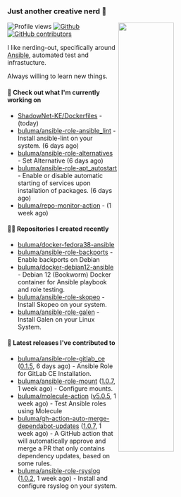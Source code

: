 ### Just another creative nerd 👋


![Profile views](https://gpvc.arturio.dev/buluma) <a href="https://gitstats.me/buluma">
  <img align="right" src="https://github-readme-stats.vercel.app/api?username=buluma&theme=gotham&show_icons=true" width="50%"/>
</a>
[![Github](https://img.shields.io/badge/-buluma-black?style=flat&labelColor=black&logo=github&logoColor=white&include_all_commits=true&count_private=true)](https://gitstats.me/buluma)
[![GitHub contributors](https://img.shields.io/github/contributors/buluma/badges.svg)](https://GitHub.com/buluma/badges/graphs/contributors/)

I like nerding-out, specifically around [Ansible](https://github.com/ansible/ansible), automated test and infrastucture.

Always willing to learn new things.

#### 👷 Check out what I'm currently working on

- [ShadowNet-KE/Dockerfiles](https://github.com/ShadowNet-KE/Dockerfiles) -  (today)
- [buluma/ansible-role-ansible_lint](https://github.com/buluma/ansible-role-ansible_lint) - Install ansible-lint on your system. (6 days ago)
- [buluma/ansible-role-alternatives](https://github.com/buluma/ansible-role-alternatives) - Set Alternative (6 days ago)
- [buluma/ansible-role-apt_autostart](https://github.com/buluma/ansible-role-apt_autostart) - Enable or disable automatic starting of services upon installation of packages. (6 days ago)
- [buluma/repo-monitor-action](https://github.com/buluma/repo-monitor-action) -  (1 week ago)

#### 👨‍💻 Repositories I created recently

- [buluma/docker-fedora38-ansible](https://github.com/buluma/docker-fedora38-ansible)
- [buluma/ansible-role-backports](https://github.com/buluma/ansible-role-backports) - Enable backports on Debian
- [buluma/docker-debian12-ansible](https://github.com/buluma/docker-debian12-ansible) - Debian 12 (Bookworm) Docker container for Ansible playbook and role testing.
- [buluma/ansible-role-skopeo](https://github.com/buluma/ansible-role-skopeo) - Install Skopeo on your system.
- [buluma/ansible-role-galen](https://github.com/buluma/ansible-role-galen) - Install Galen on your Linux System.

#### 🚀 Latest releases I've contributed to

- [buluma/ansible-role-gitlab_ce](https://github.com/buluma/ansible-role-gitlab_ce) ([0.1.5](https://github.com/buluma/ansible-role-gitlab_ce/releases/tag/0.1.5), 6 days ago) - Ansible Role for GitLab CE Installation.
- [buluma/ansible-role-mount](https://github.com/buluma/ansible-role-mount) ([1.0.7](https://github.com/buluma/ansible-role-mount/releases/tag/1.0.7), 1 week ago) - Configure mounts.
- [buluma/molecule-action](https://github.com/buluma/molecule-action) ([v5.0.5](https://github.com/buluma/molecule-action/releases/tag/v5.0.5), 1 week ago) - Test Ansible roles using Molecule
- [buluma/gh-action-auto-merge-dependabot-updates](https://github.com/buluma/gh-action-auto-merge-dependabot-updates) ([1.0.7](https://github.com/buluma/gh-action-auto-merge-dependabot-updates/releases/tag/1.0.7), 1 week ago) - A GitHub action that will automatically approve and merge a PR that only contains dependency updates, based on some rules.
- [buluma/ansible-role-rsyslog](https://github.com/buluma/ansible-role-rsyslog) ([1.0.2](https://github.com/buluma/ansible-role-rsyslog/releases/tag/1.0.2), 1 week ago) - Install and configure rsyslog on your system.


